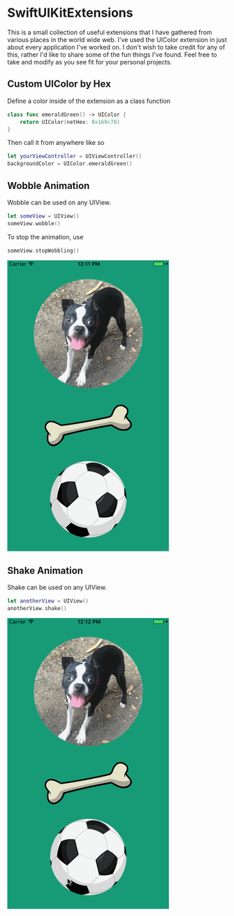 # SwiftUIKitExtensions
This is a small collection of useful extensions that I have gathered from various places in the world wide web. I've used the UIColor extension in just about every application I've worked on. I don't wish to take credit for any of this, rather I'd like to share some of the fun things I've found. Feel free to take and modify as you see fit for your personal projects.

## Custom UIColor by Hex
Define a color inside of the extension as a class function
```swift
class func emeraldGreen() -> UIColor {
    return UIColor(netHex: 0x169c78)
}
```
Then call it from anywhere like so
```swift
let yourViewController = UIViewController()
backgroundColor = UIColor.emeraldGreen()
```

## Wobble Animation
Wobble can be used on any UIView.
```swift
let someView = UIView()
someView.wobble()
```
To stop the animation, use
```swift
someView.stopWobbling()
```
![Wobble Demo](wobble.gif)

## Shake Animation
Shake can be used on any UIView.
```swift
let anotherView = UIView()
anotherView.shake()
```
![Shake Demo](shake.gif)
